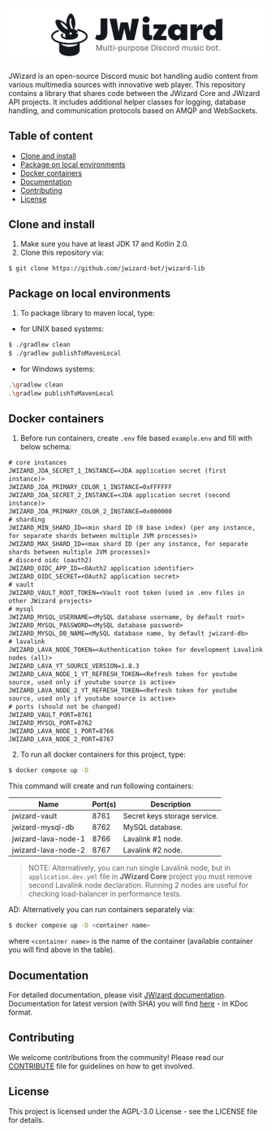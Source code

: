 ![](.github/banner.png)

JWizard is an open-source Discord music bot handling audio content from various multimedia sources with innovative web
player. This repository contains a library that shares code between the JWizard Core and JWizard API projects. It
includes additional helper classes for logging, database handling, and communication protocols based on AMQP and
WebSockets.

## Table of content

* [Clone and install](#clone-and-install)
* [Package on local environments](#package-on-local-environments)
* [Docker containers](#docker-containers)
* [Documentation](#documentation)
* [Contributing](#contributing)
* [License](#license)

## Clone and install

1. Make sure you have at least JDK 17 and Kotlin 2.0.
2. Clone this repository via:

```shell
$ git clone https://github.com/jwizard-bot/jwizard-lib
```

## Package on local environments

1. To package library to maven local, type:

- for UNIX based systems:

```bash
$ ./gradlew clean
$ ./gradlew publishToMavenLocal
```

- for Windows systems:

```bash
.\gradlew clean
.\gradlew publishToMavenLocal
```

## Docker containers

1. Before run containers, create `.env` file based `example.env` and fill with below schema:

```properties
# core instances
JWIZARD_JDA_SECRET_1_INSTANCE=<JDA application secret (first instance)>
JWIZARD_JDA_PRIMARY_COLOR_1_INSTANCE=0xFFFFFF
JWIZARD_JDA_SECRET_2_INSTANCE=<JDA application secret (second instance)>
JWIZARD_JDA_PRIMARY_COLOR_2_INSTANCE=0x000000
# sharding
JWIZARD_MIN_SHARD_ID=<min shard ID (0 base index) (per any instance, for separate shards between multiple JVM processes)>
JWIZARD_MAX_SHARD_ID=<max shard ID (per any instance, for separate shards between multiple JVM processes)>
# discord oidc (oauth2)
JWIZARD_OIDC_APP_ID=<OAuth2 application identifier>
JWIZARD_OIDC_SECRET=<OAuth2 application secret>
# vault
JWIZARD_VAULT_ROOT_TOKEN=<Vault root token (used in .env files in other JWizard projects>
# mysql
JWIZARD_MYSQL_USERNAME=<MySQL database username, by default root>
JWIZARD_MYSQL_PASSWORD=<MySQL database password>
JWIZARD_MYSQL_DB_NAME=<MySQL database name, by default jwizard-db>
# lavalink
JWIZARD_LAVA_NODE_TOKEN=<Authentication token for development Lavalink nodes (all)>
JWIZARD_LAVA_YT_SOURCE_VERSION=1.8.3
JWIZARD_LAVA_NODE_1_YT_REFRESH_TOKEN=<Refresh token for youtube source, used only if youtube source is active>
JWIZARD_LAVA_NODE_2_YT_REFRESH_TOKEN=<Refresh token for youtube source, used only if youtube source is active>
# ports (should not be changed)
JWIZARD_VAULT_PORT=8761
JWIZARD_MYSQL_PORT=8762
JWIZARD_LAVA_NODE_1_PORT=8766
JWIZARD_LAVA_NODE_2_PORT=8767
```

2. To run all docker containers for this project, type:

```bash
$ docker compose up -D
```

This command will create and run following containers:

| Name                | Port(s) | Description                  |
|---------------------|---------|------------------------------|
| jwizard-vault       | 8761    | Secret keys storage service. |
| jwizard-mysql-db    | 8762    | MySQL database.              |
| jwizard-lava-node-1 | 8766    | Lavalink #1 node.            |
| jwizard-lava-node-2 | 8767    | Lavalink #2 node.            |

> NOTE: Alternatively, you can run single Lavalink node, but in `application.dev.yml` file in **JWizard Core** project
> you must remove second Lavalink node declaration. Running 2 nodes are useful for checking load-balancer in
> performance tests.

AD: Alternatively you can run containers separately via:

```bash
$ docker compose up -D <container name>
```

where `<container name>` is the name of the container (available container you will find above in the table).

## Documentation

For detailed documentation, please visit [JWizard documentation](https://jwizard.pl/docs).
<br>
Documentation for latest version (with SHA) you will find [here](https://docs.jwizard.pl/jwl) - in KDoc format.

## Contributing

We welcome contributions from the community! Please read our [CONTRIBUTE](./CONTRIBUTE.md) file for guidelines on how
to get involved.

## License

This project is licensed under the AGPL-3.0 License - see the LICENSE file for details.
